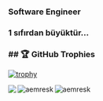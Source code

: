 <h3 align="left">Software Engineer </h3>
<h3 align="left">1 sıfırdan büyüktür...</h3>

<h3 align="left">## 🏆 GitHub Trophies </h3>

[![trophy](https://github-profile-trophy.vercel.app/?username=aemresk&theme=nord&column=7)](https://github.com/aemresk)

<p align="left"><img align="left" src="https://readme-components.vercel.app/api?component=stackoverflow&stackoverflowid=4582867&textfill=black&fill=linear-gradient%2862deg%2C%20%238EC5FC%200%25%2C%20%23E0C3FC%20100%25%29%3B%0A"></p>

<p><img align="left" src="https://github-readme-stats.vercel.app/api/top-langs?username=aemresk&show_icons=true&locale=en&layout=compact" alt="aemresk" /></p>

<p align="left"> <img src="https://komarev.com/ghpvc/?username=aemresk&label=Profile%20views&color=0e75b6&style=flat" alt="aemresk" /></p>
